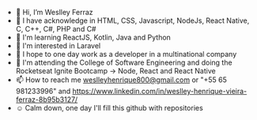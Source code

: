 - 👋 Hi, I’m Weslley Ferraz
- 🦾 I have acknowledge in HTML, CSS, Javascript, NodeJs, React Native, C, C++, C#, PHP and C#
- 🌱 I'm learning ReactJS, Kotlin, Java and Python
- 👀 I'm interested in Laravel
- 💞️ I hope to one day work as a developer in a multinational company
- 🚀 I'm attending the College of Software Engineering and doing the Rocketseat Ignite Bootcamp -> Node, React and React Native
- 📫 How to reach me weslleyhenrique800@gmail.com or "+55 65 981233996" and https://www.linkedin.com/in/weslley-henrique-vieira-ferraz-8b95b3127/
- ☺️ Calm down, one day I'll fill this github with repositories
